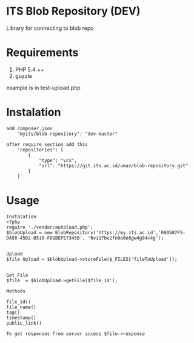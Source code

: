 ITS Blob Repository (DEV)
===========

Library for connecting to blob repo


# Requirements #
 1. PHP 5.4 ++
 2. guzzle
 
 example is in test-upload.php
 
 

# Instalation #

    add composer.json
        "myits/blob-repository": "dev-master"

    after require section add this
        "repositories": [
            {
                "type": "vcs",
                "url": "https://git.its.ac.id/umar/blob-repository.git"
            }
        ]

# Usage #
    Instalation
    <?php
    require './vendor/autoload.php';
    $blobUpload = new BlobRepository('https://my.its.ac.id','080507F5-DA58-45D2-B516-FD1BEFE7345B', '6vi17be2fn0o0o8gw4g84c4g');


    Upload 
    $file Upload = $blobUpload->storeFile($_FILES['fileToUpload']);

    
    Get File 
    $file  = $blobUpload->getFile($file_id');

    Methods

    file_id()
    file_name()
    tag()
    timestamp()
    public_link()
    
    To get responses from server access $file->response
 